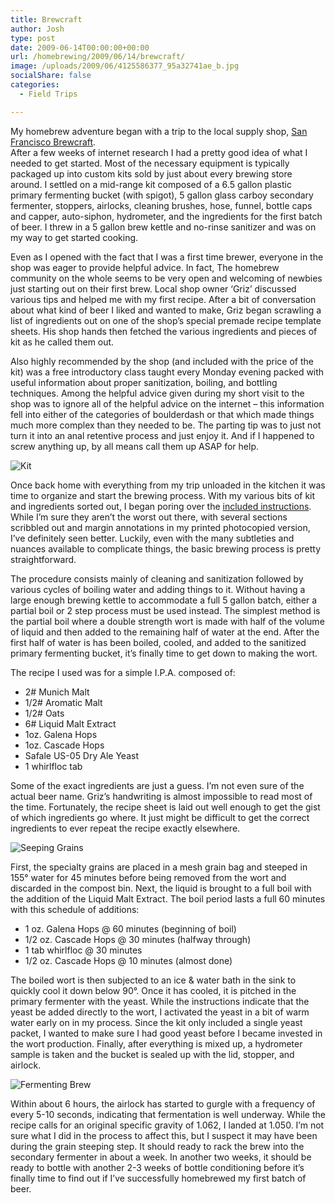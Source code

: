 ```yaml
---
title: Brewcraft
author: Josh
type: post
date: 2009-06-14T00:00:00+00:00
url: /homebrewing/2009/06/14/brewcraft/
image: /uploads/2009/06/4125586377_95a32741ae_b.jpg
socialShare: false
categories:
  - Field Trips

---
```


My homebrew adventure began with a trip to the local supply shop, [San Francisco Brewcraft][1].  
After a few weeks of internet research I had a pretty good idea of what I needed to get started. Most of the necessary equipment is typically  
packaged up into custom kits sold by just about every brewing store around. I settled on a mid-range kit composed of a 6.5 gallon plastic primary fermenting bucket (with spigot), 5 gallon glass carboy secondary fermenter, stoppers, airlocks, cleaning brushes, hose, funnel, bottle caps and capper, auto-siphon, hydrometer, and the ingredients for the first batch of beer. I threw in a 5 gallon brew kettle and no-rinse sanitizer and was on my way to get started cooking.

<!-- more -->

Even as I opened with the fact that I was a first time brewer, everyone in the shop was eager to provide helpful advice. In fact, The homebrew community on the whole seems to be very open and welcoming of newbies just starting out on their first brew. Local shop owner ‘Griz’ discussed various tips and helped me with my first recipe. After a bit of conversation about what kind of beer I liked and wanted to make, Griz began scrawling a list of ingredients out on one of the shop’s special premade recipe template sheets. His shop hands then fetched the various ingredients and pieces of kit as he called them out.

Also highly recommended by the shop (and included with the price of the kit) was a free introductory class taught every Monday evening packed with useful information about proper sanitization, boiling, and bottling techniques. Among the helpful advice given during my short visit to the shop was to ignore all of the helpful advice on the internet &#8211; this information fell into either of the categories of boulderdash or that which made things much more complex than they needed to be. The parting tip was to just not turn it into an anal retentive process and just enjoy it. And if I happened to screw anything up, by all means call them up ASAP for help.

![Kit](/images/homebrew/IMG_8013.jpg)

Once back home with everything from my trip unloaded in the kitchen it was time to organize and start the brewing process. With my various bits of kit and ingredients sorted out, I began poring over the [included instructions][2]. While I’m sure they aren’t the worst out there, with several sections scribbled out and margin annotations in my printed photocopied version, I’ve definitely seen better. Luckily, even with the many subtleties and nuances available to complicate things, the basic brewing process is pretty straightforward.



The procedure consists mainly of cleaning and sanitization followed by various cycles of boiling water and adding things to it. Without having a large enough brewing kettle to accommodate a full 5 gallon batch, either a partial boil or 2 step process must be used instead. The simplest method is the partial boil where a double strength wort is made with half of the volume of liquid and then added to the remaining half of water at the end. After the first half of water is has been boiled, cooled, and added to the sanitized primary fermenting bucket, it’s finally time to get down to making the wort.

The recipe I used was for a simple I.P.A. composed of:

  * 2# Munich Malt
  * 1/2# Aromatic Malt
  * 1/2# Oats
  * 6# Liquid Malt Extract
  * 1oz. Galena Hops
  * 1oz. Cascade Hops
  * Safale US-05 Dry Ale Yeast
  * 1 whirlfloc tab

Some of the exact ingredients are just a guess. I’m not even sure of the actual beer name. Griz’s handwriting is almost impossible to read most of the time. Fortunately, the recipe sheet is laid out well enough to get the gist of which ingredients go where. It just might be difficult to get the correct ingredients to ever repeat the recipe exactly elsewhere.

![Seeping Grains](/images/homebrew/IMG_8015.jpg)


First, the specialty grains are placed in a mesh grain bag and steeped in 155° water for 45 minutes before being removed from the wort and discarded in the compost bin. Next, the liquid is brought to a full boil with the addition of the Liquid Malt Extract. The boil period lasts a full 60 minutes with this schedule of additions:

  * 1 oz. Galena Hops @ 60 minutes (beginning of boil)
  * 1/2 oz. Cascade Hops @ 30 minutes (halfway through)
  * 1 tab whirlfloc @ 30 minutes
  * 1/2 oz. Cascade Hops @ 10 minutes (almost done)

The boiled wort is then subjected to an ice & water bath in the sink to quickly cool it down below 90°. Once it has cooled, it is pitched in the primary fermenter with the yeast. While the instructions indicate that the yeast be added directly to the wort, I activated the yeast in a bit of warm water early on in my process. Since the kit only included a single yeast packet, I wanted to make sure I had good yeast before I became invested in the wort production. Finally, after everything is mixed up, a hydrometer sample is taken and the bucket is sealed up with the lid, stopper, and airlock.

![Fermenting Brew](/images/homebrew/IMG_8024.jpg)

Within about 6 hours, the airlock has started to gurgle with a frequency of every 5-10 seconds, indicating that fermentation is well underway. While the recipe calls for an original specific gravity of 1.062, I landed at 1.050. I’m not sure what I did in the process to affect this, but I suspect it may have been during the grain steeping step. It should ready to rack the brew into the secondary fermenter in about a week. In another two weeks, it should be ready to bottle with another 2-3 weeks of bottle conditioning before it’s finally time to find out if I’ve successfully homebrewed my first batch of beer.


 [1]: http://www.sanfranciscobrewcraft.com/
 [2]: http://www.sanfranciscobrewcraft.com/articles.asp?ID=132

